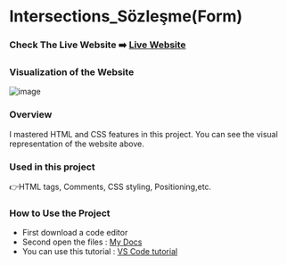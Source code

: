 # Intersections_Sözleşme(Form)

### Check The Live Website ➡️ [Live Website](https://sekunev.github.io/Projects/01_Intersections_Sözleşme(Form)/)

### Visualization of the Website
![image](https://user-images.githubusercontent.com/101554737/184899396-7bb257e6-9136-4368-a3d7-2637b1d940a1.png)

### Overview
I mastered HTML and CSS features in this project. You can see the visual representation of the website above.

### Used in this project
👉HTML tags, Comments, CSS styling, Positioning,etc.

### How to Use the Project
+ First download a code editor
+ Second open the files : [My Docs](https://github.com/Sekunev/Projects/tree/main/01_Intersections_Sözleşme(Form)
)
+ You can use this tutorial : [VS Code tutorial](https://www.youtube.com/watch?v=fJEbVCrEMSE)




